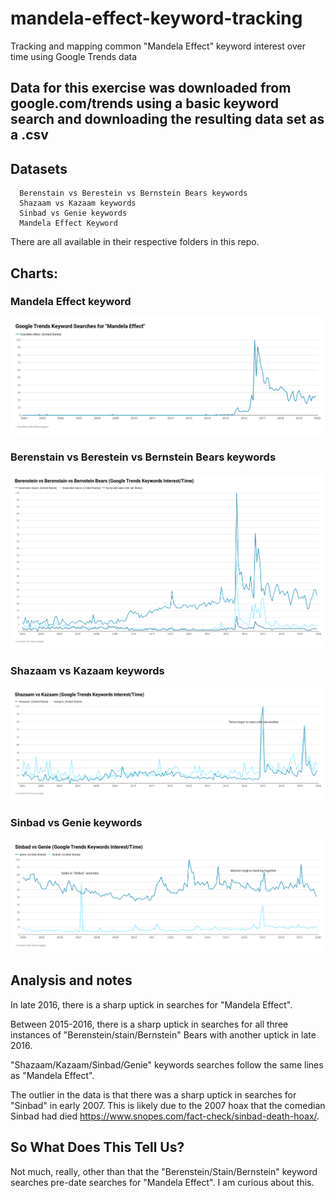 # mandela-effect-keyword-tracking
Tracking and mapping common "Mandela Effect" keyword interest over time using Google Trends data

## Data for this exercise was downloaded from google.com/trends using a basic keyword search and downloading the resulting data set as a .csv

## Datasets
      Berenstain vs Berestein vs Bernstein Bears keywords
      Shazaam vs Kazaam keywords
      Sinbad vs Genie keywords
      Mandela Effect Keyword
There are all available in their respective folders in this repo.
      
## Charts: 
### Mandela Effect keyword
![Mandela Effect](https://github.com/jajorda2/mandela-effect-keyword-tracking/blob/master/1lFow-google-trends-keyword-searches-for-mandela-effect-.png)
### Berenstain vs Berestein vs Bernstein Bears keywords
![Berenstain/Berenstein/Bernstein Keywords](https://github.com/jajorda2/mandela-effect-keyword-tracking/blob/master/tnNPy-berenstein-vs-berenstain-vs-bernstein-bears-google-trends-keywords-interest-time-.png)
### Shazaam vs Kazaam keywords
![Shazaam vs Kazaam](https://github.com/jajorda2/mandela-effect-keyword-tracking/blob/master/fZGkO-shazaam-vs-kazaam-google-trends-keywords-interest-time-.png)
### Sinbad vs Genie keywords
![Sinbad vs Genie Keywords](https://github.com/jajorda2/mandela-effect-keyword-tracking/blob/master/yd7GO-sinbad-vs-genie-google-trends-keywords-interest-time-.png)
## Analysis and notes
In late 2016, there is a sharp uptick in searches for "Mandela Effect".

Between 2015-2016, there is a sharp uptick in searches for all three instances of "Berenstein/stain/Bernstein" Bears with another uptick in late 2016.

"Shazaam/Kazaam/Sinbad/Genie" keywords searches follow the same lines as "Mandela Effect".

The outlier in the data is that there was a sharp uptick in searches for "Sinbad" in early 2007. This is likely due to the 2007 hoax that the comedian Sinbad had died https://www.snopes.com/fact-check/sinbad-death-hoax/.

## So What Does This Tell Us?
Not much, really, other than that the "Berenstein/Stain/Bernstein" keyword searches pre-date searches for "Mandela Effect". I am curious about this.

